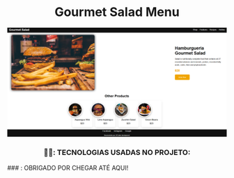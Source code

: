<div align="center">
  <h1 align="center">Gourmet Salad Menu</h1>

  <img src="https://github.com/luizjxcoder/hamburguerMenu/raw/main/assets/gourmet salad.png" alt="Imagem do projeto"/>

  ### 🧑‍💻: TECNOLOGIAS USADAS NO PROJETO:
</div>
### : OBRIGADO POR CHEGAR ATÉ AQUI!

